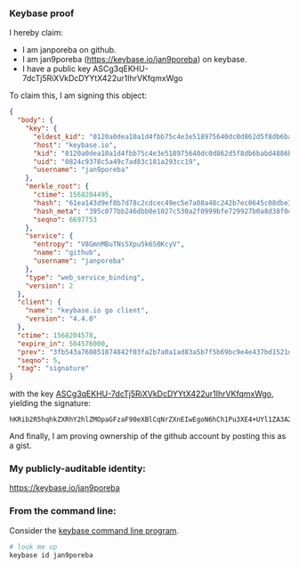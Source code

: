### Keybase proof

I hereby claim:

  * I am janporeba on github.
  * I am jan9poreba (https://keybase.io/jan9poreba) on keybase.
  * I have a public key ASCg3qEKHU-7dcTj5RiXVkDcDYYtX422ur1IhrVKfqmxWgo

To claim this, I am signing this object:

```json
{
  "body": {
    "key": {
      "eldest_kid": "0120a0dea10a1d4fbb75c4e3e518975640dc0d862d5f8db6babd4886b54a7ea9b15a0a",
      "host": "keybase.io",
      "kid": "0120a0dea10a1d4fbb75c4e3e518975640dc0d862d5f8db6babd4886b54a7ea9b15a0a",
      "uid": "0824c9378c5a49c7ad83c181a293cc19",
      "username": "jan9poreba"
    },
    "merkle_root": {
      "ctime": 1568204495,
      "hash": "61ea143d9ef8b7d78c2cdcec49ec5e7a08a48c242b7ec0645c08dbe3dbd46ebf523f45829d151daf7a1f9bf8ae952941446b16e3b7f585e10fe47b56abc22b89",
      "hash_meta": "395c077bb246dbb0e1027c530a2f0999bfe729927b0a8d38f0461a205dab48ea",
      "seqno": 6697753
    },
    "service": {
      "entropy": "V8GmnMBuTNs5Xpu5k6S0KcyV",
      "name": "github",
      "username": "janporeba"
    },
    "type": "web_service_binding",
    "version": 2
  },
  "client": {
    "name": "keybase.io go client",
    "version": "4.4.0"
  },
  "ctime": 1568204578,
  "expire_in": 504576000,
  "prev": "3fb543a760851874842f03fa2b7a0a1ad83a5b7f5b69bc9e4e437bd1521d9066",
  "seqno": 5,
  "tag": "signature"
}
```

with the key [ASCg3qEKHU-7dcTj5RiXVkDcDYYtX422ur1IhrVKfqmxWgo](https://keybase.io/jan9poreba), yielding the signature:

```
hKRib2R5hqhkZXRhY2hlZMOpaGFzaF90eXBlCqNrZXnEIwEgoN6hCh1Pu3XE4+UYl1ZA3A2GLV+Ntrq9SIa1Sn6psVoKp3BheWxvYWTESpcCBcQgP7VDp2CFGHSELwP6K3oKGtg6W39babyeTkN70VIdkGbEIOO8blPuMqEiqN6cb/8VHi33hQiTEiH9XyvPuKx8rzOTAgHCo3NpZ8RAHC+peWiGB3UvlCV4MhuaeKW1TVUmuBFduOZnnAQI8LcoglmK1f/kibon84FkWN/SLvTwgXzr2/MNK3yqL2aKBqhzaWdfdHlwZSCkaGFzaIKkdHlwZQildmFsdWXEIE//QCEF/r9atZtjq6hEHUNe5RQwnTnXv2yTcQzYfE1Zo3RhZ80CAqd2ZXJzaW9uAQ==

```

And finally, I am proving ownership of the github account by posting this as a gist.

### My publicly-auditable identity:

https://keybase.io/jan9poreba

### From the command line:

Consider the [keybase command line program](https://keybase.io/download).

```bash
# look me up
keybase id jan9poreba
```
